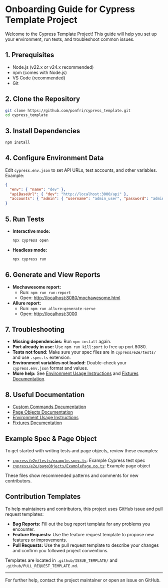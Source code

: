 # Onboarding Guide for Cypress Template Project

Welcome to the Cypress Template Project! This guide will help you set up your environment, run tests, and troubleshoot common issues.

## 1. Prerequisites
- Node.js (v22.x or v24.x recommended)
- npm (comes with Node.js)
- VS Code (recommended)
- Git

## 2. Clone the Repository
```bash
git clone https://github.com/ponfri/cypress_template.git
cd cypress_template
```

## 3. Install Dependencies
```bash
npm install
```

## 4. Configure Environment Data
Edit `cypress.env.json` to set API URLs, test accounts, and other variables. Example:
```json
{
  "env": { "name": "dev" },
  "apiBaseUrl": { "dev": "http://localhost:3000/api" },
  "accounts": { "admin": { "username": "admin_user", "password": "admin_pass" } }
}
```

## 5. Run Tests
- **Interactive mode:**
  ```bash
  npx cypress open
  ```
- **Headless mode:**
  ```bash
  npx cypress run
  ```

## 6. Generate and View Reports
- **Mochawesome report:**
  - Run: `npm run run:report`
  - Open: [http://localhost:8080/mochawesome.html](http://localhost:8080/mochawesome.html)
- **Allure report:**
  - Run: `npm run allure:generate-serve`
  - Open: [http://localhost:3000](http://localhost:3000)

## 7. Troubleshooting
- **Missing dependencies:** Run `npm install` again.
- **Port already in use:** Use `npm run kill:port` to free up port 8080.
- **Tests not found:** Make sure your spec files are in `cypress/e2e/tests/` and use `.spec.ts` extension.
- **Environment variables not loaded:** Double-check your `cypress.env.json` format and values.
- **More help:** See [Environment Usage Instructions](ai_instructions/env_usage.md) and [Fixtures Documentation](ai_instructions/fixtures.md).

## 8. Useful Documentation
- [Custom Commands Documentation](ai_instructions/custom_commands.md)
- [Page Objects Documentation](ai_instructions/page_objects.md)
- [Environment Usage Instructions](ai_instructions/env_usage.md)
- [Fixtures Documentation](ai_instructions/fixtures.md)

## Example Spec & Page Object

To get started with writing tests and page objects, review these examples:
- [`cypress/e2e/tests/example.spec.ts`](cypress/e2e/tests/example.spec.ts): Example Cypress test spec
- [`cypress/e2e/pageObjects/ExamplePage.po.ts`](cypress/e2e/pageObjects/ExamplePage.po.ts): Example page object

These files show recommended patterns and comments for new contributors.

## Contribution Templates

To help maintainers and contributors, this project uses GitHub issue and pull request templates:
- **Bug Reports:** Fill out the bug report template for any problems you encounter.
- **Feature Requests:** Use the feature request template to propose new features or improvements.
- **Pull Requests:** Use the pull request template to describe your changes and confirm you followed project conventions.

Templates are located in `.github/ISSUE_TEMPLATE/` and `.github/PULL_REQUEST_TEMPLATE.md`.

---
For further help, contact the project maintainer or open an issue on GitHub.
